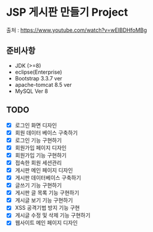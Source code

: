 # JSP 게시판 만들기 Project 

출처 : https://www.youtube.com/watch?v=wEIBDHfoMBg

## 준비사항

* JDK (>=8)
* eclipse(Enterprise)
* Bootstrap 3.3.7 ver
* apache-tomcat 8.5 ver 
* MySQL Ver 8

## TODO
- [x] 로그인 화면 디자인 
- [x] 회원 데이터 베이스 구축하기
- [x] 로그인 기능 구현하기
- [x] 회원가입 페이지 디자인
- [x] 회원가입 기능 구현하기
- [x] 접속한 회원 세션관리
- [x] 게시판 메인 페이지 디자인
- [x] 게시판 데이터베이스 구축하기
- [x] 글쓰기 기능 구현하기
- [x] 게시판 글 목록 기능 구현하기
- [x] 게시글 보기 기능 구현하기
- [x] XSS 공격기법 방지 기능 구현
- [x] 게시글 수정 및 삭제 기능 구현하기 
- [x] 웹사이트 메인 페이지 디자인
